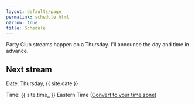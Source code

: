 ```yaml
---
layout: defaults/page
permalink: schedule.html
narrow: true
title: Schedule
---
```


Party Club streams happen on a Thursday. I'll announce the day and time in advance.

## Next stream
Date: Thursday, {{ site.date }}

Time: {{ site.time_ }} Eastern Time ([Convert to your time zone](/whattime))
